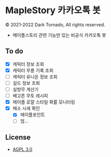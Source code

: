 # MapleStory 카카오톡 봇

© 2021-2022 Dark Tornado, All rights reserved.

* 메이플스토리 관련 기능만 있는 비공식 카카오톡 봇

## To do

* [x] 캐릭터 정보 조회
* [x] 캐릭터 무릉 기록 조회
* [ ] 캐릭터 유니온 정보 조회
* [ ] 길드 정보 조회
* [ ] 실방무 계산기
* [ ] 배고픈 무토 레시피
* [x] 메이플 로얄 스타일 확률 모니터링
* [x] 메소 시세 확인
  * [x] 메이플포인트
  * [ ] 엄...

## License
* [AGPL 3.0](LICENSE)
